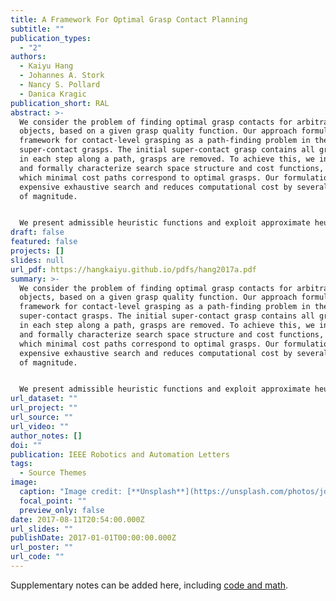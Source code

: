```yaml
---
title: A Framework For Optimal Grasp Contact Planning
subtitle: ""
publication_types:
  - "2"
authors:
  - Kaiyu Hang
  - Johannes A. Stork
  - Nancy S. Pollard
  - Danica Kragic
publication_short: RAL
abstract: >-
  We consider the problem of finding optimal grasp contacts for arbitrary
  objects, based on a given grasp quality function. Our approach formulates a
  framework for contact-level grasping as a path-finding problem in the space of
  super-contact grasps. The initial super-contact grasp contains all grasps, and
  in each step along a path, grasps are removed. To achieve this, we introduce
  and formally characterize search space structure and cost functions, under
  which minimal cost paths correspond to optimal grasps. Our formulation avoids
  expensive exhaustive search and reduces computational cost by several orders
  of magnitude. 


  We present admissible heuristic functions and exploit approximate heuristic search to further reduce computational cost while maintaining bounded sub-optimality for resulting grasps. We exemplify our formulation with point-contact grasping, for which we define domain-specific heuristics and demonstrate optimality and bounded sub-optimality by comparing against exhaustive and uniform cost search on example objects. Furthermore, we explain how to restrict the search graph to satisfy grasp constraints for modeling hand kinematics. We also analyze our algorithm empirically in terms of created and visited search states and resultant effective branching factor.
draft: false
featured: false
projects: []
slides: null
url_pdf: https://hangkaiyu.github.io/pdfs/hang2017a.pdf
summary: >-
  We consider the problem of finding optimal grasp contacts for arbitrary
  objects, based on a given grasp quality function. Our approach formulates a
  framework for contact-level grasping as a path-finding problem in the space of
  super-contact grasps. The initial super-contact grasp contains all grasps, and
  in each step along a path, grasps are removed. To achieve this, we introduce
  and formally characterize search space structure and cost functions, under
  which minimal cost paths correspond to optimal grasps. Our formulation avoids
  expensive exhaustive search and reduces computational cost by several orders
  of magnitude. 


  We present admissible heuristic functions and exploit approximate heuristic search to further reduce computational cost while maintaining bounded sub-optimality for resulting grasps. We exemplify our formulation with point-contact grasping, for which we define domain-specific heuristics and demonstrate optimality and bounded sub-optimality by comparing against exhaustive and uniform cost search on example objects. Furthermore, we explain how to restrict the search graph to satisfy grasp constraints for modeling hand kinematics. We also analyze our algorithm empirically in terms of created and visited search states and resultant effective branching factor.
url_dataset: ""
url_project: ""
url_source: ""
url_video: ""
author_notes: []
doi: ""
publication: IEEE Robotics and Automation Letters
tags:
  - Source Themes
image:
  caption: "Image credit: [**Unsplash**](https://unsplash.com/photos/jdD8gXaTZsc)"
  focal_point: ""
  preview_only: false
date: 2017-08-11T20:54:00.000Z
url_slides: ""
publishDate: 2017-01-01T00:00:00.000Z
url_poster: ""
url_code: ""
---
```


Supplementary notes can be added here, including [code and math](https://wowchemy.com/docs/content/writing-markdown-latex/).

